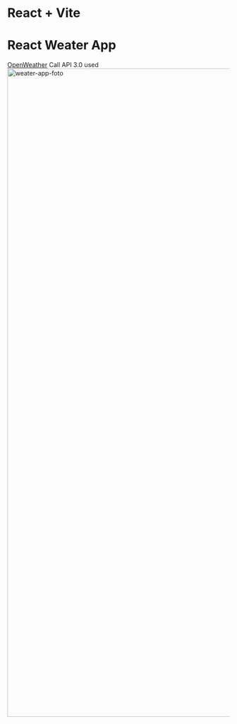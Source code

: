 # React + Vite
# React Weater App
<a href="https://openweathermap.org/">OpenWeather</a> Call API 3.0 used
<img width="1470" alt="weater-app-foto" src="https://github.com/user-attachments/assets/d55aa528-ae71-4f41-a132-164aa63a152b">
